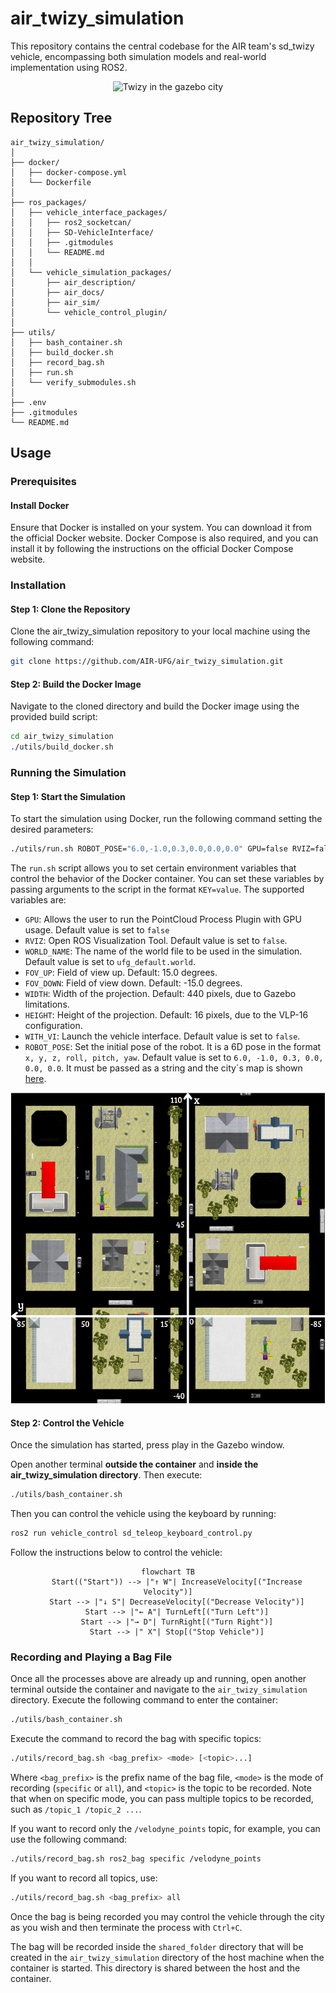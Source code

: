 # air_twizy_simulation

This repository contains the central codebase for the AIR team's sd_twizy vehicle, encompassing both simulation models and real-world implementation using ROS2.

<div align="center">

![Twizy in the gazebo city](https://github.com/AIR-UFG/vehicle_simulation_packages/raw/development/air_docs/twizy.gif)

</div>

## Repository Tree

```
air_twizy_simulation/
│
├── docker/
│   ├── docker-compose.yml
│   └── Dockerfile
│
├── ros_packages/
│   ├── vehicle_interface_packages/
│   │   ├── ros2_socketcan/
│   │   ├── SD-VehicleInterface/
│   │   ├── .gitmodules
│   │   └── README.md
│   │
│   └── vehicle_simulation_packages/
│       ├── air_description/
│       ├── air_docs/
│       ├── air_sim/
│       └── vehicle_control_plugin/
│
├── utils/
│   ├── bash_container.sh
│   ├── build_docker.sh
│   ├── record_bag.sh
│   ├── run.sh
│   └── verify_submodules.sh
│
├── .env
├── .gitmodules
└── README.md
```

## Usage

### Prerequisites

#### Install Docker

Ensure that Docker is installed on your system. You can download it from the official Docker website. Docker Compose is also required, and you can install it by following the instructions on the official Docker Compose website.

### Installation

#### Step 1: Clone the Repository

Clone the air_twizy_simulation repository to your local machine using the following command:

```bash
git clone https://github.com/AIR-UFG/air_twizy_simulation.git
```

#### Step 2: Build the Docker Image

Navigate to the cloned directory and build the Docker image using the provided build script:

```bash
cd air_twizy_simulation
./utils/build_docker.sh
```

### Running the Simulation

#### Step 1: Start the Simulation

To start the simulation using Docker, run the following command setting the desired parameters:

```bash
./utils/run.sh ROBOT_POSE="6.0,-1.0,0.3,0.0,0.0,0.0" GPU=false RVIZ=false
```

The `run.sh` script allows you to set certain environment variables that control the behavior of the Docker container. You can set these variables by passing arguments to the script in the format `KEY=value`. The supported variables are:

- `GPU`: Allows the user to run the PointCloud Process Plugin with GPU usage. Default value is set to `false`
- `RVIZ`: Open ROS Visualization Tool. Default value is set to `false`.
- `WORLD_NAME`: The name of the world file to be used in the simulation. Default value is set to `ufg_default.world`.
- `FOV_UP`: Field of view up. Default: 15.0 degrees.
- `FOV_DOWN`: Field of view down. Default: -15.0 degrees.
- `WIDTH`: Width of the projection. Default: 440 pixels, due to Gazebo limitations.
- `HEIGHT`: Height of the projection. Default: 16 pixels, due to the VLP-16 configuration.
- `WITH_VI`: Launch the vehicle interface. Default value is set to `false`.
- `ROBOT_POSE`: Set the initial pose of the robot. It is a 6D pose in the format `x, y, z, roll, pitch, yaw`. Default value is set to `6.0, -1.0, 0.3, 0.0, 0.0, 0.0`. It must be passed as a string and the city`s map is shown [here](https://github.com/AIR-UFG/vehicle_simulation_packages/raw/development/air_docs/imgs/xy_city.png).


<div align="center">

![City's map](https://github.com/AIR-UFG/vehicle_simulation_packages/raw/development/air_docs/imgs/xy_city.png)

</div>

#### Step 2: Control the Vehicle

Once the simulation has started, press play in the Gazebo window.

Open another terminal **outside the container** and **inside the air_twizy_simulation directory**. Then execute:

```bash
./utils/bash_container.sh
```

Then you can control the vehicle using the keyboard by running:

```bash
ros2 run vehicle_control sd_teleop_keyboard_control.py
```

Follow the instructions below to control the vehicle:

<div align="center">

```mermaid
flowchart TB
    Start(("Start")) --> |"↑ W"| IncreaseVelocity[("Increase Velocity")]
    Start --> |"↓ S"| DecreaseVelocity[("Decrease Velocity")]
    Start --> |"← A"| TurnLeft[("Turn Left")]
    Start --> |"→ D"| TurnRight[("Turn Right")]
    Start --> |" X"| Stop[("Stop Vehicle")]
```
</div>

### Recording and Playing a Bag File

Once all the processes above are already up and running, open another terminal outside the container and navigate to the `air_twizy_simulation` directory. Execute the following command to enter the container:

```bash
./utils/bash_container.sh
```

Execute the command to record the bag with specific topics:

```bash
./utils/record_bag.sh <bag_prefix> <mode> [<topic>...]
```

Where `<bag_prefix>` is the prefix name of the bag file, `<mode>` is the mode of recording (`specific` or `all`), and `<topic>` is the topic to be recorded. Note that when on specific mode, you can pass multiple topics to be recorded, such as `/topic_1 /topic_2 ...`.

If you want to record only the `/velodyne_points` topic, for example, you can use the following command:

```bash
./utils/record_bag.sh ros2_bag specific /velodyne_points
```

If you want to record all topics, use:

```bash
./utils/record_bag.sh <bag_prefix> all
```

Once the bag is being recorded you may control the vehicle through the city as you wish and then terminate the process with `Ctrl+C`.

The bag will be recorded inside the `shared_folder` directory that will be created in the `air_twizy_simulation` directory of the host machine when the container is started. This directory is shared between the host and the container. 